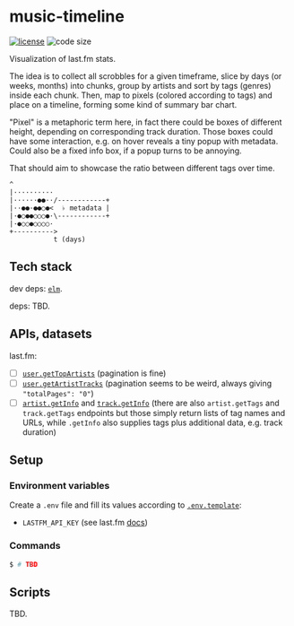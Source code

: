 # music-timeline

  [![license][license-image]][license-url]
  ![code size][code-size-image]

Visualization of last.fm stats.

The idea is to collect all scrobbles for a given timeframe, slice by days (or weeks, months) into chunks, group by artists and sort by tags (genres) inside each chunk. Then, map to pixels (colored according to tags) and place on a timeline, forming some kind of summary bar chart.

"Pixel" is a metaphoric term here, in fact there could be boxes of different height, depending on corresponding track duration. Those boxes could have some interaction, e.g. on hover reveals a tiny popup with metadata. Could also be a fixed info box, if a popup turns to be annoying.

That should aim to showcase the ratio between different tags over time.

```
^
|··········
|······●●··/------------+
|··●●·●●○●<  ♭ metadata |
|·●○●●○○○●·\------------+
|·●○○●○○○○·
+---------->
           t (days)
```

## Tech stack

dev deps:
[`elm`](https://guide.elm-lang.org).

deps: TBD.

## APIs, datasets

last.fm:
- [ ] [`user.getTopArtists`](https://www.last.fm/api/show/user.getTopArtists) (pagination is fine)
- [ ] [`user.getArtistTracks`](https://www.last.fm/api/show/user.getArtistTracks) (pagination seems to be weird, always giving `"totalPages": "0"`)
- [ ] [`artist.getInfo`](https://www.last.fm/api/show/artist.getInfo) and [`track.getInfo`](https://www.last.fm/api/show/track.getInfo) (there are also `artist.getTags` and `track.getTags` endpoints but those simply return lists of tag names and URLs, while `.getInfo` also supplies tags plus additional data, e.g. track duration)

## Setup

### Environment variables

Create a `.env` file and fill its values according to [`.env.template`](.env.template):

* `LASTFM_API_KEY` (see last.fm [docs](https://www.last.fm/api/authentication))

### Commands

```bash
$ # TBD
```

## Scripts

TBD.

[license-image]: https://img.shields.io/github/license/oleksmarkh/music-timeline.svg?style=flat-square
[license-url]: https://github.com/oleksmarkh/music-timeline/blob/master/LICENSE
[code-size-image]: https://img.shields.io/github/languages/code-size/oleksmarkh/music-timeline.svg?style=flat-square
